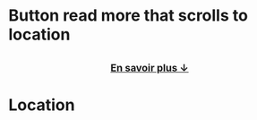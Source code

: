 # Button read more that scrolls to location

<div style="text-align: center; margin: 2rem 0;">
  <a href="#learn-more" style="font-weight: bold; font-size: 1.1rem; text-decoration: underline;">
    En savoir plus ↓
  </a>
</div>

# Location

<a id="learn-more"></a>